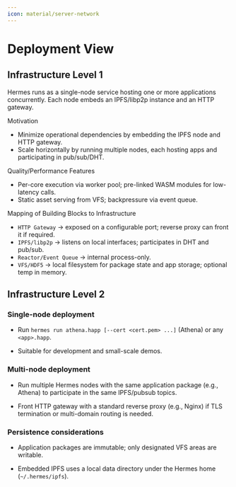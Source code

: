 ```yaml
---
icon: material/server-network
---
```


# Deployment View

<!-- See: https://docs.arc42.org/section-7/ -->

## Infrastructure Level 1

Hermes runs as a single-node service hosting one or more applications concurrently.
Each node embeds an IPFS/libp2p instance and an HTTP gateway.

Motivation

* Minimize operational dependencies by embedding the IPFS node and HTTP gateway.
* Scale horizontally by running multiple nodes, each hosting apps and participating in pub/sub/DHT.

Quality/Performance Features

* Per-core execution via worker pool; pre-linked WASM modules for low-latency calls.
* Static asset serving from VFS; backpressure via event queue.

Mapping of Building Blocks to Infrastructure

* `HTTP Gateway` → exposed on a configurable port; reverse proxy can front it if required.
* `IPFS/libp2p` → listens on local interfaces; participates in DHT and pub/sub.
* `Reactor/Event Queue` → internal process-only.
* `VFS/HDF5` → local filesystem for package state and app storage; optional temp in memory.

## Infrastructure Level 2

### Single-node deployment

* Run `hermes run athena.happ [--cert <cert.pem> ...]` (Athena) or any `<app>.happ`.

* Suitable for development and small-scale demos.

### Multi-node deployment

* Run multiple Hermes nodes with the same application package (e.g., Athena) to participate in the same IPFS/pubsub topics.

* Front HTTP gateway with a standard reverse proxy (e.g., Nginx) if TLS termination or multi-domain routing is needed.

### Persistence considerations

* Application packages are immutable; only designated VFS areas are writable.

* Embedded IPFS uses a local data directory under the Hermes home (`~/.hermes/ipfs`).
